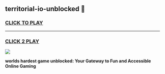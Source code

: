
## territorial-io-unblocked 👋
<h3>
<a href="https://premium.freeplayer.one?title=territorial-io-unblocked&ref=14F">CLICK TO PLAY</a></h3>
<hr>

<h3>
<a href="https://premium.freeplayer.one?title=territorial-io-unblocked&ref=14F">CLICK 2 PLAY</a>
  
</h3>

<a href="https://premium.freeplayer.one?title=territorial-io-unblocked&ref=12F/"><img src="https://clearcache.store/games.png"></a>


**worlds hardest game unblocked: Your Gateway to Fun and Accessible Online Gaming**
